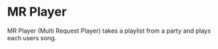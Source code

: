 # MR Player

MR Player (Multi Request Player) takes a playlist from a party and plays each users song.
